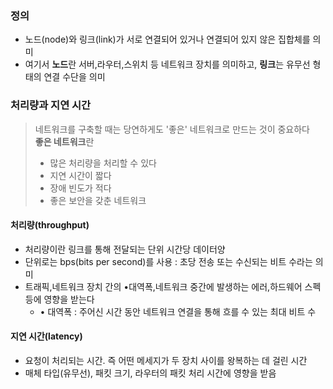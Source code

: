 ### 정의
- 노드(node)와 링크(link)가 서로 연결되어 있거나 연결되어 있지 않은 집합체를 의미
- 여기서 **노드**란 서버,라우터,스위치 등 네트워크 장치를 의미하고, **링크**는 유무선 형태의 연결 수단을 의미

### 처리량과 지연 시간
> 네트워크를 구축할 때는 당연하게도 '좋은' 네트워크로 만드는 것이 중요하다<br/>
> **좋은 네트워크**란 
> - 많은 처리량을 처리할 수 있다
> - 지연 시간이 짧다 
> - 장애 빈도가 적다
> - 좋은 보안을 갖춘 네트워크
#### 처리량(throughput)
- 처리량이란 링크를 통해 전달되는 단위 시간당 데이터양
- 단위로는 bps(bits per second)를 사용 : 초당 전송 또는 수신되는 비트 수라는 의미
- 트래픽,네트워크 장치 간의 •대역폭,네트워크 중간에 발생하는 에러,하드웨어 스펙등에 영향을 받는다
  - • 대역폭 : 주어신 시간 동안 네트워크 연결을 통해 흐를 수 있는 최대 비트 수
#### 지연 시간(latency)
- 요청이 처리되는 시간. 즉 어떤 메세지가 두 장치 사이를 왕복하는 데 걸린 시간
- 매체 타입(유무선), 패킷 크기, 라우터의 패킷 처리 시간에 영향을 받음